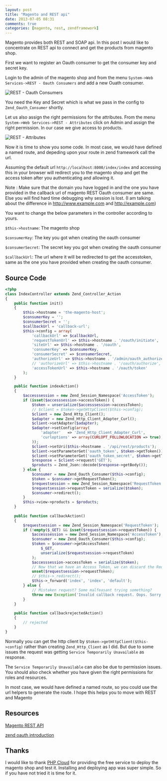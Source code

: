 ```yaml
---
layout: post
title: "Magento and REST api"
date: 2013-07-05 08:31
comments: true
categories: [magento, rest, zendframework]
---
```


Magento provides both REST and SOAP api. In this post I would like to 
concentrate on REST api to connect and get the products from magento shop.

First we want to register an Oauth consumer to get the consumer key and secret key.

Login to the admin of the magento shop and from the menu 
`System->Web Services->REST - Oauth Consumers` and add a new Ouath consumer.

![REST - Oauth Consumers](http://harikt.com/images/oauth-consumer.png)

You need the Key and Secret which is what we pass in the config to 
`Zend_Oauth_Consumer` shortly.

Let us also assign the right permissions for the attributes. From the menu 
`System->Web Services->REST - Attributes` click on Admin and assign the right 
permission. In our case we give access to products.

![REST - Attributes](http://harikt.com/images/magento_rest_attributes.png)

Now it is time to show you some code. In most case, we would have defined a
named route, and depeding upon your route in zend framework call the url.

Assuming the default url `http://localhost:8000/index/index` and accessing 
this in your browser will redirect you to the magento shop and get the access token after 
you authenticating and allowing it.

Note : Make sure that the domain you have logged in and the one 
you have provided in the callback url of magento REST Oauth consumer are 
same. Else you will find hard time debugging why session is lost.
(I am talking about the difference in http://www.example.com and http://example.com)

You want to change the below parameters in the controller according to yours.

`$this->hostname`: The magento shop

`$consumerKey`: The key you got when creating the oauth consumer

`$consumerSecret`: The secret key you got when creating the oauth consumer

`$callbackUrl`: The url where it will be redirected to get the accesstoken, 
same as the one you have provided when creating the oauth consumer.

Source Code
-----------

```php
<?php
class IndexController extends Zend_Controller_Action
{
    public function init()
    {
        $this->hostname = 'the-magento-host';
        $consumerKey = '';
        $consumerSecret = '';
        $callbackUrl = 'callback-url';
        $this->config = array(
            'callbackUrl' => $callbackUrl,
            'requestTokenUrl' => $this->hostname . '/oauth/initiate',
            'siteUrl' => $this->hostname . '/oauth',
            'consumerKey' => $consumerKey,
            'consumerSecret' => $consumerSecret,
            'authorizeUrl' => $this->hostname . '/admin/oauth_authorize',
            // 'authorizeUrl' => $this->hostname . '/oauth/authorize',
            'accessTokenUrl' => $this->hostname . '/oauth/token'
        );
    }

    public function indexAction()
    {        
        $accesssession = new Zend_Session_Namespace('AccessToken');
        if (isset($accesssession->accessToken)) {
            $token = unserialize($accesssession->accessToken);            
            // $client = $token->getHttpClient($this->config);
            $client = new Zend_Http_Client();
            $adapter = new Zend_Http_Client_Adapter_Curl();
            $client->setAdapter($adapter);
            $adapter->setConfig(array(
                'adapter'   => 'Zend_Http_Client_Adapter_Curl',
                'curloptions' => array(CURLOPT_FOLLOWLOCATION => true),
            ));
            $client->setUri($this->hostname . '/api/rest/products');
            $client->setParameterGet('oauth_token', $token->getToken());
            $client->setParameterGet('oauth_token_secret', $token->getTokenSecret());
            $response = $client->request('GET');
            $products = Zend_Json::decode($response->getBody());
        } else {
            $consumer = new Zend_Oauth_Consumer($this->config);
            $token = $consumer->getRequestToken();
            $requestsession = new Zend_Session_Namespace('RequestToken');
            $requestsession->requestToken = serialize($token);
            $consumer->redirect();
        }
        $this->view->products = $products;
    }
    
    public function callbackAction()
    {
        $requestsession = new Zend_Session_Namespace('RequestToken');
        if (!empty($_GET) && isset($requestsession->requestToken)) {
            $accesssession = new Zend_Session_Namespace('AccessToken');
            $consumer = new Zend_Oauth_Consumer($this->config);
            $token = $consumer->getAccessToken(
                $_GET,
                unserialize($requestsession->requestToken)
            );
            $accesssession->accessToken = serialize($token);
            // Now that we have an Access Token, we can discard the Request Token
            unset($requestsession->requestToken);
            // $this->_redirect();
            $this->_forward('index', 'index', 'default');
        } else {
            // Mistaken request? Some malfeasant trying something?
            throw new Exception('Invalid callback request. Oops. Sorry.');
        }
    }
    
    public function callbackrejectedAction()
    {
        // rejected
    }
}
```

Normally you can get the http client by `$token->getHttpClient($this->config)`
rather than creating `Zend_Http_Client` as I did. But due to some issues 
the request was getting `Service Temporarily Unavailable` as response.

The `Service Temporarily Unavailable` can also be due to permission issues. 
You should also check whether you have given the right permissions for 
roles and resources.

In most case, we would have defined a named route, so you could use the 
url helpers to generate the route. I hope this helps you to move with REST 
and Magento

Resources
---------

[Magento REST API](http://www.magentocommerce.com/api/rest/introduction.html)

[zend oauth introduction](http://framework.zend.com/manual/1.12/en/zend.oauth.introduction.html)

Thanks
------

I would like to thank [PHP Cloud](http://phpcloud.com) for providing the 
free service to deploy the magento shop and test it. Installing and deploying app was super 
simple. So if you have not tried it is time for it.
